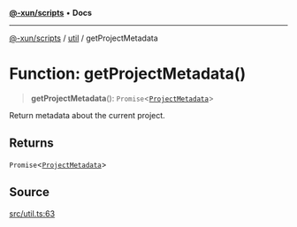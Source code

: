 [**@-xun/scripts**](../../README.md) • **Docs**

***

[@-xun/scripts](../../README.md) / [util](../README.md) / getProjectMetadata

# Function: getProjectMetadata()

> **getProjectMetadata**(): `Promise`\<[`ProjectMetadata`](../type-aliases/ProjectMetadata.md)\>

Return metadata about the current project.

## Returns

`Promise`\<[`ProjectMetadata`](../type-aliases/ProjectMetadata.md)\>

## Source

[src/util.ts:63](https://github.com/Xunnamius/xscripts/blob/f52038b9aa1e95c5b046334684163687ebd170b8/src/util.ts#L63)
